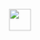 <img src="https://i.pinimg.com/originals/93/e0/70/93e070dd929400ac52062f0d7645e088.gif" width="40" height="40" />
